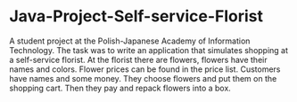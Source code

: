 # Java-Project-Self-service-Florist
A student project at the Polish-Japanese Academy of Information Technology. The task was to write an application that simulates shopping at a self-service florist.
At the florist there are flowers, flowers have their names and colors. Flower prices can be found in the price list. Customers have names and some money. They choose flowers and put them on the shopping cart. Then they pay and repack flowers into a box.
